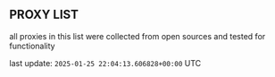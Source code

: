 ## PROXY LIST

all proxies in this list were collected from open sources and tested for functionality

last update: `2025-01-25 22:04:13.606828+00:00` UTC